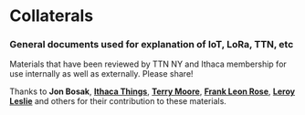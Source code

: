 # Collaterals

### General documents used for explanation of IoT, LoRa, TTN, etc
Materials that have been reviewed by TTN NY and Ithaca membership for use internally
as well as externally. Please share!

Thanks to **Jon Bosak**, **[Ithaca Things](https://github.com/IthacaThings)**, **[Terry Moore](https://github.com/terrillmoore)**, **[Frank Leon Rose](https://github.com/frankleonrose)**, **[Leroy Leslie](https://github.com/GitableRoy)** and others for their contribution to these materials. 

